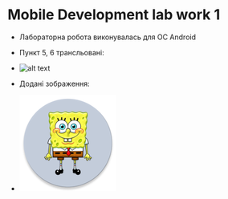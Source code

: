 # Mobile Development lab work 1

* Лабораторна робота виконувалась для ОС Android

* Пункт 5, 6 трансльовані:
* ![alt text](https://github.com/andriyPro100/image/blob/main/5.PNG?raw=true)
* Додані зображення:
* ![alt text](https://github.com/andriyPro100/MD_l1/blob/master/app/src/main/res/mipmap-xxxhdpi/ic_launcher_round.png?raw=true)
